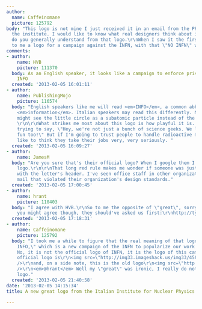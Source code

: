 ```yaml
---
author:
  name: Caffeinomane
  picture: 125792
body: "This logo is not mine I just received it in an email from the PR office of
  the institute. I would like to know what real designers think about it, and what
  do you generally understand from that logo.\r\nWhen I saw it the first time it looked
  to me a logo for a campaign against the INFN, with that \"NO INFN\" written on it.\r\n[img:sites/default/files/old-images/noname_3539.jpg]"
comments:
- author:
    name: HVB
    picture: 111370
  body: As an English speaker, it looks like a campaign to enforce privacy --  NO
    INFO
  created: '2013-02-05 16:01:11'
- author:
    name: PublishingMojo
    picture: 116574
  body: "English speakers like me will read <em>INFO</em>, a common abbreviation for
    <em>information</em>. Italian speakers may read this differently. Nuclear physicists
    might see the little circle as a subatomic particle instead of the letter <strong>O</strong>.
    \r\n\r\nWhat strikes me most about this logo is how playful it is. Maybe they're
    trying to say, \"Hey, we're not just a bunch of science geeks. We like to have
    fun too!\" But if I'm going to trust people to handle radioactive materials, I'd
    like to think they take their jobs very, very seriously. "
  created: '2013-02-05 16:09:27'
- author:
    name: JamesM
  body: "Are you sure that's their official logo? When I google them I see a different
    logo.\r\n\r\nThat long red rule makes me wonder if someone was just having fun
    with the letter's header. I've seen office staff in other organizations send out
    mail that violated their organization's design standards."
  created: '2013-02-05 17:00:45'
- author:
    name: hrant
    picture: 110403
  body: "I agree with HVB.\r\nSo to me the opposite of \"great\", sorry.  :-/\r\n\r\nAs
    you might agree though, they should've asked us first:\r\nhttp://typophile.com/node/98558\r\n:-)\r\n\r\nhhp\r\n"
  created: '2013-02-05 17:18:31'
- author:
    name: Caffeinomane
    picture: 125792
  body: "I took me a while to figure that the real meaning of that logo is \"INFN
    INFO,\" which is a new campaign of the INFN to popularize our work. (I think)\r\n\r\n<em>@JamesM</em>
    No, it is not the official logo of INFN, it is the logo of this campaign.\r\nTheir
    official logo is\r\n<img src=\"http://img33.imageshack.us/img33/4585/logosinfn.png\"
    />\r\nand, on a side note, this is the old logo\r\n<img src=\"http://img855.imageshack.us/img855/7029/infntr2.gif\"
    />\r\n<em>@hrant</em> Well my \"great\" was ironic, I really do not like that
    logo."
  created: '2013-02-05 21:40:58'
date: '2013-02-05 14:15:34'
title: A new great logo from the Italian Institute for Nuclear Physics (INFN)

---
```

